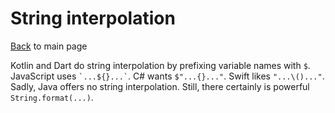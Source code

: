 # String interpolation

[Back](README.md) to main page

Kotlin and Dart do string interpolation by prefixing variable names with `$`. JavaScript uses `` `...${}...` ``. C# wants `$"...{}..."`. Swift likes `"...\()..."`. Sadly, Java offers no string interpolation. Still, there certainly is powerful `String.format(...)`.